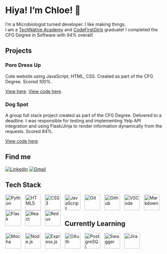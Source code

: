 # Hiya! I’m Chloe! 👋

I’m a Microbiologist turned developer. I like making things.
<br>
I am a [TechNative Academy](https://www.linkedin.com/company/technativedigital/) and [CodeFirstGirls](https://codefirstgirls.com/courses/cfgdegree/) graduate! I completed the CFG Degree in Software with *94%* overall! 

## Projects

### Poro Dress Up

Cute website using JavaScript, HTML, CSS. Created as part of the CFG Degree. Scored *100%*. 

[View here](https://chloesapage.github.io/Poro-Dress-Up/).
[View code here](https://github.com/ChloeSAPage/Poro-Dress-Up).

### Dog Spot

A group full stack project created as part of the CFG Degree. Delivered to a deadline. I was responsible for testing and implementing Yelp API integration and using Flask/Jinja to render information dynamically from the requests. Scored *84%*.

[View code here](https://github.com/ChloeSAPage/DogSpot).


## Find me

<!---
Badges from https://envoy-vc.github.io/awesome-badges/
--->

[![LinkedIn](https://img.shields.io/badge/LinkedIn-0077B5?style=for-the-badge&logo=linkedin&logoColor=white)](https://www.linkedin.com/in/chloesapage)
[![Gmail](https://img.shields.io/badge/Gmail-D14836?style=for-the-badge&logo=gmail&logoColor=white)](mailto:chloesapagepersonal@gmail.com)

## Tech Stack

<!---
Icons from https://devicon.dev/
--->
<img align="left" alt="Python" width="50px" style="padding-right:10px;" src="https://cdn.jsdelivr.net/gh/devicons/devicon@latest/icons/python/python-original.svg" />

<img align="left" alt="HTML5" width="50px" style="padding-right:10px;" src="https://cdn.jsdelivr.net/gh/devicons/devicon@latest/icons/html5/html5-original.svg" />

<img align="left" alt="CSS3" width="50px" style="padding-right:10px;" src="https://cdn.jsdelivr.net/gh/devicons/devicon@latest/icons/css3/css3-original.svg" />

<img align="left" alt="JavaScript" width="50px" style="padding-right:10px;" src="https://cdn.jsdelivr.net/gh/devicons/devicon@latest/icons/javascript/javascript-original.svg" />

<img align="left" alt="Git" width="50px" style="padding-right:10px;" src="https://cdn.jsdelivr.net/gh/devicons/devicon@latest/icons/git/git-original.svg" />

<img align="left" alt="Github" width="50px" style="padding-right:10px;" src="https://cdn.jsdelivr.net/gh/devicons/devicon@latest/icons/github/github-original.svg" />

<img align="left" alt="VSCode" width="50px" style="padding-right:10px;" src="https://cdn.jsdelivr.net/gh/devicons/devicon@latest/icons/vscode/vscode-original.svg" />

<img align="left" alt="Markdown" width="50px" style="padding-right:10px;" src="https://cdn.jsdelivr.net/gh/devicons/devicon@latest/icons/markdown/markdown-original.svg" />

<img align="left" alt="Flask" width="50px" style="padding-right:10px;" src="https://cdn.jsdelivr.net/gh/devicons/devicon@latest/icons/flask/flask-original-wordmark.svg" />

<img align="left" alt="React" width="50px" style="padding-right:10px;" src="https://cdn.jsdelivr.net/gh/devicons/devicon@latest/icons/react/react-original.svg" />

<img align="left" alt="Redux" width="50px" style="padding-right:10px;" src="https://cdn.jsdelivr.net/gh/devicons/devicon@latest/icons/redux/redux-original.svg" />
<br>
<br>
<br>

## Currently Learning

<img align="left" alt="Mocha" width="50px" style="padding-right:10px;" src="https://cdn.jsdelivr.net/gh/devicons/devicon@latest/icons/mocha/mocha-plain.svg" />


<img align="left" alt="Node.js" width="50px" style="padding-right:10px;" src="https://cdn.jsdelivr.net/gh/devicons/devicon@latest/icons/nodejs/nodejs-plain.svg" />

<img align="left" alt="Express.js" width="50px" style="padding-right:10px;" src="https://cdn.jsdelivr.net/gh/devicons/devicon@latest/icons/express/express-original-wordmark.svg" />

<img align="left" alt="OAuth" width="50px" style="padding-right:10px;" src="https://cdn.jsdelivr.net/gh/devicons/devicon@latest/icons/oauth/oauth-original.svg" />

<img align="left" alt="PostgreSQL" width="50px" style="padding-right:10px;" src="https://cdn.jsdelivr.net/gh/devicons/devicon@latest/icons/postgresql/postgresql-original.svg" />

<img align="left" alt="Swagger" width="50px" style="padding-right:10px;" src="https://cdn.jsdelivr.net/gh/devicons/devicon@latest/icons/swagger/swagger-original.svg" />

<img align="left" alt="Jira" width="50px" style="padding-right:10px;" src="https://cdn.jsdelivr.net/gh/devicons/devicon@latest/icons/jira/jira-original.svg" />

<!--- What else to include?
About me
Tech Journey
### 🌐 Explore More
Portfolio

--->

<!---
    🔭 I’m currently working on
    🌱 I’m learning
    👯 I’m looking to
    🤔 I’m looking for
    💬 Ask me about
    📫 How to reach me
    😄 Pronouns:
    ⚡ Fun fact:
--->

<!---
ChloeSAPage/ChloeSAPage is a ✨ special ✨ repository because its `README.md` (this file) appears on your GitHub profile.
You can click the Preview link to take a look at your changes.
--->
